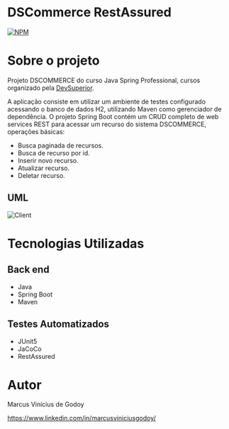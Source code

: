 # DSCommerce RestAssured
[![NPM](https://img.shields.io/npm/l/react)](https://github.com/MarcusViniciusGodoy//blob/main/LICENSE)

# Sobre o projeto

Projeto DSCOMMERCE do curso Java Spring Professional, cursos organizado pela [DevSuperior](https://devsuperior.com "Site da DevSuperior").

A aplicação consiste em utilizar um ambiente de testes configurado acessando o banco de dados H2, utilizando Maven como gerenciador de dependência. O projeto Spring Boot contém um CRUD completo de web services REST para acessar um recurso do sistema DSCOMMERCE, operações básicas:
- Busca paginada de recursos.
- Busca de recurso por id.
- Inserir novo recurso.
- Atualizar recurso.
- Deletar recurso.

## UML
![Client](https://github.com/MarcusViniciusGodoy/assets/blob/main/produto.PNG)

# Tecnologias Utilizadas
## Back end
- Java
- Spring Boot
- Maven

## Testes Automatizados
- JUnit5
- JaCoCo
- RestAssured

# Autor
Marcus Vinícius de Godoy

https://www.linkedin.com/in/marcusviniciusgodoy/
